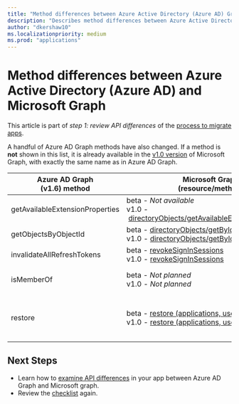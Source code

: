 ```yaml
---
title: "Method differences between Azure Active Directory (Azure AD) Graph and Microsoft Graph"
description: "Describes method differences between Azure Active Directory (Azure AD) Graph API and Microsoft Graph API (REST)."
author: "dkershaw10"
ms.localizationpriority: medium
ms.prod: "applications"
---
```


# Method differences between Azure Active Directory (Azure AD) and Microsoft Graph

This article is part of *step 1: review API differences* of the [process to migrate apps](migrate-azure-ad-graph-planning-checklist.md).

A handful of Azure AD Graph methods have also changed.  If a method is **not** shown in this list, it is already available in the [v1.0 version](/graph/api/overview) of Microsoft Graph, with exactly the same name as in Azure AD Graph.

|Azure AD Graph <br>(v1.6) method |Microsoft Graph<br>(resource/method)|Comments|
|---|---|---|
| getAvailableExtensionProperties | beta&nbsp;-&nbsp;_Not available_ <br> v1.0&nbsp;-&nbsp;[directoryObjects/getAvailableExtensionProperties](/graph/api/directoryobject-getavailableextensionproperties) |  |
| getObjectsByObjectId | beta&nbsp;-&nbsp;[directoryObjects/getByIds](/graph/api/directoryobject-getbyids?view=graph-rest-beta&preserve-view=true) <br> v1.0&nbsp;-&nbsp;[directoryObjects/getByIds](/graph/api/directoryobject-getbyids) | |
| invalidateAllRefreshTokens | beta&nbsp;-&nbsp;[revokeSignInSessions](/graph/api/user-revokesigninsessions?view=graph-rest-beta&preserve-view=true) <br> v1.0&nbsp;-&nbsp;[revokeSignInSessions](/graph/api/user-revokesigninsessions) | |
| isMemberOf | beta&nbsp;-&nbsp;_Not planned_ <br> v1.0&nbsp;-&nbsp;_Not planned_ | Use [checkMemberGroups](/graph/api/user-checkmembergroups) instead. |
| restore | beta&nbsp;-&nbsp;[restore&nbsp;(applications,&nbsp;users,&nbsp;and&nbsp;groups)](/graph/api/directory-deleteditems-restore?view=graph-rest-beta&preserve-view=true)<br> v1.0&nbsp;-&nbsp;[restore&nbsp;(applications,&nbsp;users,&nbsp;and&nbsp;groups)](/graph/api/directory-deleteditems-restore) | You can also view deleted applications, users, and groups and permanently delete them. |

## Next Steps

- Learn how to [examine API differences](migrate-azure-ad-graph-audit-api-use.md) in your app between Azure AD Graph and Microsoft graph.
- Review the [checklist](migrate-azure-ad-graph-planning-checklist.md) again.
